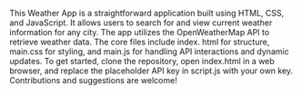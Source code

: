 This Weather App is a straightforward application built using HTML, CSS, and JavaScript. 
It allows users to search for and view current weather information for any city. 
The app utilizes the OpenWeatherMap API to retrieve weather data. The core files include index.
html for structure, main.css for styling, and main.js for handling API interactions and dynamic updates.
To get started, clone the repository, open index.html in a web browser, and replace the 
placeholder API key in script.js with your own key. Contributions and suggestions are welcome!


